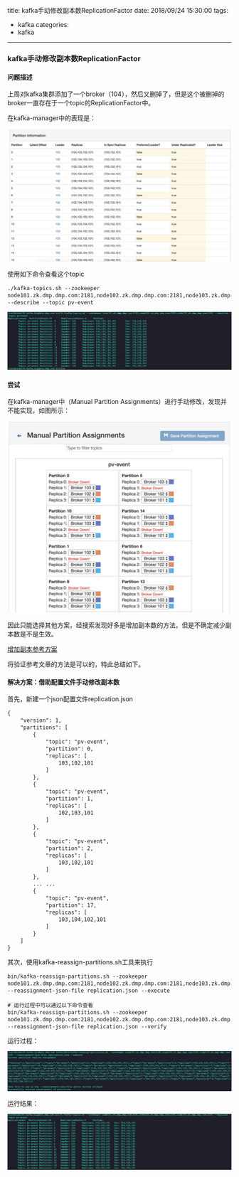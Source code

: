 title: kafka手动修改副本数ReplicationFactor
date: 2018/09/24 15:30:00
tags:
- kafka
categories:
- kafka

---

### kafka手动修改副本数ReplicationFactor

#### 问题描述

上周对kafka集群添加了一个broker（104），然后又删掉了，但是这个被删掉的broker一直存在于一个topic的ReplicationFactor中。

在kafka-manager中的表现是：

![kafka-rep-factor-1](/img/kafka/kafka-rep-factor-1.png)

使用如下命令查看这个topic

```
./kafka-topics.sh --zookeeper node101.zk.dmp.dmp.com:2181,node102.zk.dmp.dmp.com:2181,node103.zk.dmp.dmp.com:2181 --describe --topic pv-event
```
![kafka-rep-factor-2](/img/kafka/kafka-rep-factor-2.png)

<!--more-->

#### 尝试

在kafka-manager中（Manual Partition Assignments）进行手动修改，发现并不能实现，如图所示：

![kafka-rep-factor-3](/img/kafka/kafka-rep-factor-3.png)

因此只能选择其他方案，经搜索发现好多是增加副本数的方法，但是不确定减少副本数是不是生效。

[增加副本参考方案](https://www.iteblog.com/archives/1614.html)

将验证参考文章的方法是可以的，特此总结如下。

#### 解决方案：借助配置文件手动修改副本数

首先，新建一个json配置文件replication.json

```
{
    "version": 1, 
    "partitions": [
        {
            "topic": "pv-event", 
            "partition": 0, 
            "replicas": [
                103,102,101
            ]
        },
        {
            "topic": "pv-event", 
            "partition": 1, 
            "replicas": [
                102,103,101
            ]
        },
        {
            "topic": "pv-event", 
            "partition": 2, 
            "replicas": [
                103,102,101
            ]
        },
        ... ...
        {
            "topic": "pv-event", 
            "partition": 17, 
            "replicas": [
                103,104,102,101
            ]
        }
    ]
}
```

其次，使用kafka-reassign-partitions.sh工具来执行

```
bin/kafka-reassign-partitions.sh --zookeeper node101.zk.dmp.dmp.com:2181,node102.zk.dmp.dmp.com:2181,node103.zk.dmp.dmp.com:2181 --reassignment-json-file replication.json --execute

# 运行过程中可以通过以下命令查看
bin/kafka-reassign-partitions.sh --zookeeper node101.zk.dmp.dmp.com:2181,node102.zk.dmp.dmp.com:2181,node103.zk.dmp.dmp.com:2181 --reassignment-json-file replication.json --verify
```

运行过程：

![kafka-rep-factor-4](/img/kafka/kafka-rep-factor-4.png)

运行结果：

![kafka-rep-factor-5](/img/kafka/kafka-rep-factor-5.png)


